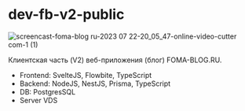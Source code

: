 # dev-fb-v2-public

![screencast-foma-blog ru-2023 07 22-20_05_47-_online-video-cutter com_-_1_ (1)](https://github.com/mrsky1001/mrsky1001/assets/14128175/942b25c8-7540-4add-9aa9-ebd9c5dcafc4)


Клиентская часть (V2) веб-приложения (блог) FOMA-BLOG.RU.

* Frontend: SvelteJS, Flowbite, TypeScript
* Backend: NodeJS, NestJS, Prisma, TypeScript
* DB: PostgresSQL
* Server VDS
